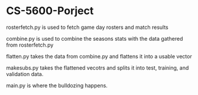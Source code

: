 # CS-5600-Porject

rosterfetch.py is used to fetch game day rosters and match results

combine.py is used to combine the seasons stats with the data gathered from rosterfetch.py

flatten.py takes the data from combine.py and flattens it into a usable vector

makesubs.py takes the flattened vecotrs and splits it into test, training, and validation data.

main.py is where the bulldozing happens.
